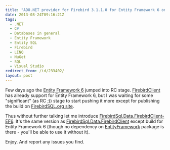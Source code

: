 ```yaml
---
title: "ADO.NET provider for Firebird 3.1.1.0 for Entity Framework 6 on NuGet"
date: 2013-08-24T09:16:21Z
tags:
  - .NET
  - C#
  - Databases in general
  - Entity Framework
  - Entity SQL
  - Firebird
  - LINQ
  - NuGet
  - SQL
  - Visual Studio
redirect_from: /id/233402/
layout: post
---
```

Few days ago the [Entity Framework 6][1] jumped into RC stage. [FirebirdClient ][2]has already support for Entity Framework 6, but I was waiting for some "significant" (as RC ;)) stage to start pushing it more except for publishing the build on [FirebirdSQL.org site][3].

<!-- excerpt -->

Thus without further talking let me introduce [FirebirdSql.Data.FirebirdClient-EF6][4]. It's the same version as [FirebirdSql.Data.FirebirdClient][5] except build for Entity Framework 6 (though no dependency on [EntityFramework][6] package is there - you'll be able to use it without it).

Enjoy. And report any issues you find.

[1]: http://entityframework.codeplex.com/wikipage?title=specs
[2]: http://www.firebirdsql.org/en/net-provider/
[3]: http://www.firebirdsql.org/en/net-provider/
[4]: http://www.nuget.org/packages/FirebirdSql.Data.FirebirdClient-EF6
[5]: http://www.nuget.org/packages/FirebirdSql.Data.FirebirdClient
[6]: http://www.nuget.org/packages/EntityFramework